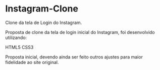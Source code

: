 # Instagram-Clone
Clone da tela de Login do Instagram.

Proposta de clone da tela de login inicial do Instagram, foi desenvolvido utilizando:

HTML5
CSS3

Proposta inicial, devendo ainda ser feito outros ajustes para maior fidelidade ao site original.
